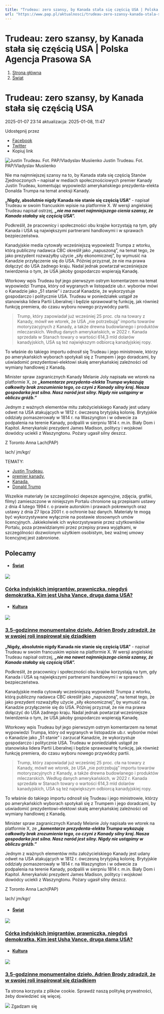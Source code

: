 ```yaml
---
title: "Trudeau: zero szansy, by Kanada stała się częścią USA | Polska Agencja Prasowa SA"
url: "https://www.pap.pl/aktualnosci/trudeau-zero-szansy-kanada-stala-sie-czescia-usa"
---
```


# Trudeau: zero szansy, by Kanada stała się częścią USA | Polska Agencja Prasowa SA














1. [Strona główna](/)
2. [Świat](/list-of-articles/48)









# Trudeau: zero szansy, by Kanada stała się częścią USA









 2025\-01\-07 23:14 aktualizacja: 2025\-01\-08, 11:47 






 Udostępnij przez
 
* [Facebook](https://www.facebook.com/sharer/sharer.php?u=https://www.pap.pl/aktualnosci/trudeau-zero-szansy-kanada-stala-sie-czescia-usa)
* [Twitter](https://twitter.com/intent/tweet?url=https://www.pap.pl/aktualnosci/trudeau-zero-szansy-kanada-stala-sie-czescia-usa)
* Kopiuj link








![Justin Trudeau. Fot. PAP/Vladyslav Musiienko](/sites/default/files/styles/main_image/public/202501/pap_20240224_34A.jpg?h=2b142e2a&itok=Al-EONtZ)
Justin Trudeau. Fot. PAP/Vladyslav Musiienko

Nie ma najmniejszej szansy na to, by Kanada stała się częścią Stanów Zjednoczonych – napisał w mediach społecznościowych premier Kanady Justin Trudeau, komentując wypowiedzi amerykańskiego prezydenta\-elekta Donalda Trumpa na temat aneksji Kanady.







**„Nigdy, absolutnie nigdy Kanada nie stanie się częścią USA”** \- napisał Trudeau w swoim francuskim wpisie na platformie X. W wersji angielskiej Trudeau napisał ostrzej, ***„nie ma nawet najmniejszego cienia szansy, że Kanada stałaby się częścią USA”.***


Podkreślił, że pracownicy i społeczności obu krajów korzystają na tym, gdy Kanada i USA są największymi partnerami handlowymi i w sprawach bezpieczeństwa.


Kanadyjskie media cytowały wcześniejszą wypowiedź Trumpa z wtorku, którą publiczny nadawca CBC określił jako „napuszoną”, na temat tego, że jako prezydent rozważyłby użycie „siły ekonomicznej”, by wymusić na Kanadzie przyłączenie się do USA. Później przyznał, że nie ma prawa dołączyć do USA żadnego kraju. Nadal jednak powtarzał wcześniejsze twierdzenia o tym, że USA jakoby gospodarczo wspierają Kanadę.


Wtorkowy wpis Trudeau był jego pierwszym ostrym komentarzem na temat wypowiedzi Trumpa, który od wygranych w listopadzie ub.r. wyborów mówi o Kanadzie jako „51 stanie” i zarzucał Kanadzie, że wykorzystuje gospodarczo i politycznie USA. Trudeau w poniedziałek ustąpił ze stanowiska lidera Partii Liberalnej i będzie sprawował tę funkcję, jak również funkcję premiera, do czasu wyboru nowego przywódcy partii.



> Trump, który zapowiadał już wcześniej 25 proc. cła na towary z Kanady, mówił we wtorek, że USA „nie potrzebują” importu towarów motoryzacyjnych z Kanady, a także drewna budowlanego i produktów mleczarskich. Według danych amerykańskich, w 2022 r. Kanada sprzedała w Stanach towary o wartości 614,3 mld dolarów kanadyjskich, USA są też największym odbiorcą kanadyjskiej ropy.


To właśnie do takiego importu odnosił się Trudeau i jego ministrowie, którzy po amerykańskich wyborach spotykali się z Trumpem i jego doradcami, by uświadomić prezydentowi\-elektowi skalę amerykańskiej zależności od wymiany handlowej z Kanadą.


Minister spraw zagranicznych Kanady Melanie Joly napisała we wtorek na platformie X, ze ***„komentarze prezydenta\-elekta Trumpa wykazują całkowity brak zrozumienia tego, co czyni z Kanady silny kraj. Nasza gospodarka jest silna. Nasz naród jest silny. Nigdy nie ustąpimy w obliczu gróźb.”***


Jednym z ważnych elementów mitu założycielskiego Kanady jest udany odwet na USA atakujących w 1812 r. ówczesną brytyjską kolonię. Brytyjskie oddziały pomaszerowały w 1814 r. na Waszyngton i w odwecie za podpalenia na terenie Kanady, podpalili w sierpniu 1814 r. m.in. Biały Dom i Kapitol. Amerykański prezydent James Madison, politycy i wojskowi dowódcy uciekli z Waszyngtonu. Pożary ugasił silny deszcz.


Z Toronto Anna Lach(PAP)


lach/ jm/kgr/




TEMATY:
* [Justin Trudeau](/aktualnosci/index%2C1%2C%2Cjustin-trudeau.html),
* [premier kanady](/aktualnosci/index%2C1%2C%2Cpremier-kanady.html),
* [Kanada](/aktualnosci/index%2C1%2C%2Ckanada.html),
* [Donald Trump](/aktualnosci/donald-trump)







Wszelkie materiały (w szczególności depesze agencyjne, zdjęcia, grafiki, filmy) zamieszczone w niniejszym Portalu chronione są przepisami ustawy z dnia 4 lutego 1994 r. o prawie autorskim i prawach pokrewnych oraz ustawy z dnia 27 lipca 2001 r. o ochronie baz danych. Materiały te mogą być wykorzystywane wyłącznie na postawie stosownych umów licencyjnych. Jakiekolwiek ich wykorzystywanie przez użytkowników Portalu, poza przewidzianymi przez przepisy prawa wyjątkami, w szczególności dozwolonym użytkiem osobistym, bez ważnej umowy licencyjnej jest zabronione.








## Polecamy





* #### [Świat](/list-of-articles/48)

[![](/sites/default/files/styles/main_image/public/202501/pap_20250120_3F3.jpg?h=de9ae349&itok=BFKQemLl)](/aktualnosci/corka-indyjskich-imigrantow-prawniczka-niegdys-demokratka-kim-jest-usha-vance-druga)


### [Córka indyjskich imigrantów, prawniczka, niegdyś demokratka. Kim jest Usha Vance, druga dama USA?](/aktualnosci/corka-indyjskich-imigrantow-prawniczka-niegdys-demokratka-kim-jest-usha-vance-druga)
* #### [Kultura](/list-of-articles/45)

[![](/sites/default/files/styles/main_image/public/202501/pap_20250117_0NT.jpg?h=8f3c4420&itok=5T8Hk6tM)](/aktualnosci/35-godzinne-monumentalne-dzielo-adrien-brody-zdradzil-ze-w-swojej-roli-inspirowal-sie)


### [3,5\-godzinne monumentalne dzieło. Adrien Brody zdradził, że w swojej roli inspirował się dziadkiem](/aktualnosci/35-godzinne-monumentalne-dzielo-adrien-brody-zdradzil-ze-w-swojej-roli-inspirowal-sie)

























**„Nigdy, absolutnie nigdy Kanada nie stanie się częścią USA”** \- napisał Trudeau w swoim francuskim wpisie na platformie X. W wersji angielskiej Trudeau napisał ostrzej, ***„nie ma nawet najmniejszego cienia szansy, że Kanada stałaby się częścią USA”.***


Podkreślił, że pracownicy i społeczności obu krajów korzystają na tym, gdy Kanada i USA są największymi partnerami handlowymi i w sprawach bezpieczeństwa.


Kanadyjskie media cytowały wcześniejszą wypowiedź Trumpa z wtorku, którą publiczny nadawca CBC określił jako „napuszoną”, na temat tego, że jako prezydent rozważyłby użycie „siły ekonomicznej”, by wymusić na Kanadzie przyłączenie się do USA. Później przyznał, że nie ma prawa dołączyć do USA żadnego kraju. Nadal jednak powtarzał wcześniejsze twierdzenia o tym, że USA jakoby gospodarczo wspierają Kanadę.


Wtorkowy wpis Trudeau był jego pierwszym ostrym komentarzem na temat wypowiedzi Trumpa, który od wygranych w listopadzie ub.r. wyborów mówi o Kanadzie jako „51 stanie” i zarzucał Kanadzie, że wykorzystuje gospodarczo i politycznie USA. Trudeau w poniedziałek ustąpił ze stanowiska lidera Partii Liberalnej i będzie sprawował tę funkcję, jak również funkcję premiera, do czasu wyboru nowego przywódcy partii.



> Trump, który zapowiadał już wcześniej 25 proc. cła na towary z Kanady, mówił we wtorek, że USA „nie potrzebują” importu towarów motoryzacyjnych z Kanady, a także drewna budowlanego i produktów mleczarskich. Według danych amerykańskich, w 2022 r. Kanada sprzedała w Stanach towary o wartości 614,3 mld dolarów kanadyjskich, USA są też największym odbiorcą kanadyjskiej ropy.


To właśnie do takiego importu odnosił się Trudeau i jego ministrowie, którzy po amerykańskich wyborach spotykali się z Trumpem i jego doradcami, by uświadomić prezydentowi\-elektowi skalę amerykańskiej zależności od wymiany handlowej z Kanadą.


Minister spraw zagranicznych Kanady Melanie Joly napisała we wtorek na platformie X, ze ***„komentarze prezydenta\-elekta Trumpa wykazują całkowity brak zrozumienia tego, co czyni z Kanady silny kraj. Nasza gospodarka jest silna. Nasz naród jest silny. Nigdy nie ustąpimy w obliczu gróźb.”***


Jednym z ważnych elementów mitu założycielskiego Kanady jest udany odwet na USA atakujących w 1812 r. ówczesną brytyjską kolonię. Brytyjskie oddziały pomaszerowały w 1814 r. na Waszyngton i w odwecie za podpalenia na terenie Kanady, podpalili w sierpniu 1814 r. m.in. Biały Dom i Kapitol. Amerykański prezydent James Madison, politycy i wojskowi dowódcy uciekli z Waszyngtonu. Pożary ugasił silny deszcz.


Z Toronto Anna Lach(PAP)


lach/ jm/kgr/




* #### [Świat](/list-of-articles/48)

[![](/sites/default/files/styles/main_image/public/202501/pap_20250120_3F3.jpg?h=de9ae349&itok=BFKQemLl)](/aktualnosci/corka-indyjskich-imigrantow-prawniczka-niegdys-demokratka-kim-jest-usha-vance-druga)


### [Córka indyjskich imigrantów, prawniczka, niegdyś demokratka. Kim jest Usha Vance, druga dama USA?](/aktualnosci/corka-indyjskich-imigrantow-prawniczka-niegdys-demokratka-kim-jest-usha-vance-druga)
* #### [Kultura](/list-of-articles/45)

[![](/sites/default/files/styles/main_image/public/202501/pap_20250117_0NT.jpg?h=8f3c4420&itok=5T8Hk6tM)](/aktualnosci/35-godzinne-monumentalne-dzielo-adrien-brody-zdradzil-ze-w-swojej-roli-inspirowal-sie)


### [3,5\-godzinne monumentalne dzieło. Adrien Brody zdradził, że w swojej roli inspirował się dziadkiem](/aktualnosci/35-godzinne-monumentalne-dzielo-adrien-brody-zdradzil-ze-w-swojej-roli-inspirowal-sie)




 Ta strona korzysta z plików cookie. Sprawdź naszą politykę prywatności, żeby dowiedzieć się więcej.
 

![](/themes/pap/assets/images/ok.png) Zgadzam się
 






